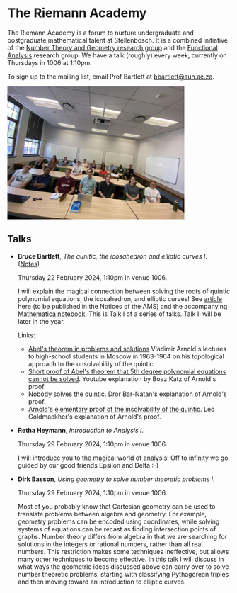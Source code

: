 # The Riemann Academy

The Riemann Academy is a forum to nurture undergraduate and postgraduate mathematical talent at Stellenbosch. It is a combined initiative of the [Number Theory and Geometry research group](https://math.sun.ac.za/research/groups/number-theory-geometry/) and the [Functional Analysis](https://math.sun.ac.za/research/groups/functional-analysis/) research group. We have a talk (roughly) every week, currently on Thursdays in 1006 at 1:10pm.

To sign up to the mailing list, email Prof Bartlett at bbartlett@sun.ac.za.

<img src="class_pic.jpg" width=400 />

## Talks

* **Bruce Bartlett**, *The qunitic, the icosahedron and elliptic curves I*. ([Notes](bruce_22Feb2024.pdf))
  
    Thursday 22 February 2024, 1:10pm in venue 1006.  

    I will explain the magical connection between solving the roots of quintic polynomial equations, the icosahedron, and elliptic curves! See [article](<https://math.sun.ac.za/bbartlett/assets/quintic/The quintic, the icosahedron and elliptic curves.pdf>) here (to be published in the Notices of the AMS) and the accompanying [Mathematica notebook](<https://math.sun.ac.za/bbartlett/assets/quintic/The quintic, the icosahedron and elliptic curves.nb>). This is Talk I of a series of talks. Talk II will be later in the year.

  Links:
  * [Abel's theorem in problems and solutions](https://www.maths.ed.ac.uk/~v1ranick/papers/abel.pdf) Vladimir Arnold's lectures to high-school students in Moscow in 1963-1964 on his topological approach to the unsolvability of the quintic
  * [Short proof of Abel's theorem that 5th degree polynomial equations cannot be solved](https://www.youtube.com/watch?v=RhpVSV6iCko). Youtube explanation by Boaz Katz of Arnold's proof.
  * [Nobody solves the quintic](https://www.math.toronto.edu/~drorbn/Talks/Sydney-1708/index.html). Dror Bar-Natan's explanation of Arnold's proof.
  * [Arnold's elementary proof of the insolvability of the quintic](https://web.williams.edu/Mathematics/lg5/394/ArnoldQuintic.pdf). Leo Goldmackher's explanation of Arnold's proof.


* **Retha Heymann**, *Introduction to Analysis I*.
  
    Thursday 29 February 2024, 1:10pm in venue 1006. 

    I will introduce you to the magical world of analysis! Off to infinity we go, guided by our good friends Epsilon and Delta :-)

* **Dirk Basson**, *Using geometry to solve number theoretic problems I*.

  Thursday 29 February 2024, 1:10pm in venue 1006. 

  Most of you probably know that Cartesian geometry can be used to translate problems between algebra and geometry. For example, geometry problems can be encoded using coordinates, while solving systems of equations can
   be recast as finding intersection points of graphs. Number theory differs from algebra in that we are searching for solutions in the integers or rational numbers, rather than all real numbers. This restriction makes
   some techniques ineffective, but allows many other techniques to become effective. In this talk I will discuss in what ways the geometric ideas discussed above can carry over to solve number theoretic problems,
   starting with classifying Pythagorean triples and then moving toward an introduction to elliptic curves.

 

  
